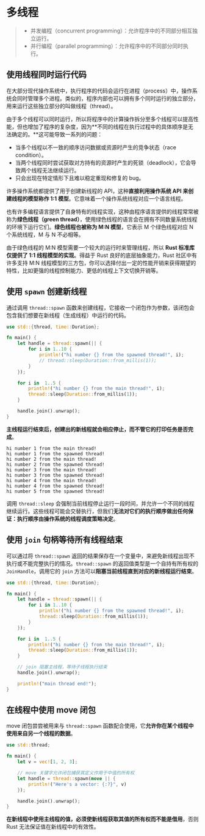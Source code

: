 # 多线程

> * 并发编程（concurrent programming）：允许程序中的不同部分相互独立运行。
> * 并行编程（parallel programming）：允许程序中的不同部分同时执行。

## 使用线程同时运行代码

在大部分现代操作系统中，执行程序的代码会运行在进程（process）中，操作系统会同时管理多个进程。类似的，程序内部也可以拥有多个同时运行的独立部分，用来运行这些独立部分的叫做线程（thread）。

由于多个线程可以同时运行，所以将程序中的计算操作拆分至多个线程可以提高性能，但也增加了程序的复杂度，因为**不同的线程在执行过程中的具体顺序是无法确定的。**这可能导致一系列的问题：

* 当多个线程以不一致的顺序访问数据或资源时产生的竞争状态（race condition）。
* 当两个线程同时尝试获取对方持有的资源时产生的死锁（deadlock），它会导致两个线程无法继续运行。
* 只会出现在特定情形下且难以稳定重现和修复的 bug。

许多操作系统都提供了用于创建新线程的 API，这种**直接利用操作系统 API 来创建线程的模型称作 1:1 模型**。它意味着一个操作系统线程对应一个语言线程。

也有许多编程语言提供了自身特有的线程实现，这种由程序语言提供的线程常常被称为**绿色线程（green thread）**，使用绿色线程的语言会在拥有不同数量系统线程的环境下运行它们。**绿色线程也被称为 M:N 模型**，它表示 M 个绿色线程对应 N 个系统线程，M 与 N 不必相等。

由于绿色线程的 M:N 模型需要一个较大的运行时来管理线程，所以 **Rust 标准库仅提供了 1:1 线程模型的实现**。得益于 Rust 良好的底层抽象能力，Rust 社区中有许多支持 M:N 线程模型的三方包，你可以选择付出一定的性能开销来获得期望的特性，比如更强的线程控制能力、更低的线程上下文切换开销等。

## 使用 `spawn` 创建新线程

通过调用 `thread::spawn` 函数来创建线程，它接收一个闭包作为参数，该闭包会包含我们想要在新线程（生成线程）中运行的代码。

```rs
use std::{thread, time::Duration};

fn main() {
    let handle = thread::spawn(|| {
        for i in 1..10 {
            println!("hi number {} from the spawned thread!", i);
            // thread::sleep(Duration::from_millis(1));
        }
    });

    for i in  1..5 {
        println!("hi number {} from the main thread!", i);
        thread::sleep(Duration::from_millis(1));
    }

    handle.join().unwrap();
}
```

**主线程运行结束后，创建出的新线程就会相应停止，而不管它的打印任务是否完成**。

```
hi number 1 from the main thread!
hi number 1 from the spawned thread!
hi number 2 from the main thread!
hi number 2 from the spawned thread!
hi number 3 from the main thread!
hi number 3 from the spawned thread!
hi number 4 from the main thread!
hi number 4 from the spawned thread!
hi number 5 from the spawned thread!
```

调用 `thread::sleep` 会强制当前线程停止运行一段时间，并允许一个不同的线程继续运行。这些线程可能会交替执行，但我们**无法对它们的执行顺序做出任何保证：执行顺序由操作系统的线程调度策略决定**。

## 使用 `join` 句柄等待所有线程结束

可以通过将 `thread::spawn` 返回的结果保存在一个变量中，来避免新线程出现不执行或不能完整执行的情况。`thread::spawn` 的返回值类型是一个自持有所有权的 `JoinHandle`，调用它的 `join` 方法可以**阻塞当前线程直到对应的新线程运行结束**。

```rs
use std::{thread, time::Duration};

fn main() {
    let handle = thread::spawn(|| {
        for i in 1..10 {
            println!("hi number {} from the spawned thread!", i);
            thread::sleep(Duration::from_millis(1));
        }
    });

    for i in  1..5 {
        println!("hi number {} from the main thread!", i);
        thread::sleep(Duration::from_millis(1));
    }

    // join 阻塞主线程，等待子线程执行结束
    handle.join().unwrap();

    println!("main thread end!");
}
```

## 在线程中使用 move 闭包

move 闭包尝尝被用来与 `thread::spawn` 函数配合使用，它**允许你在某个线程中使用来自另一个线程的数据**。

```rs
use std::thread;

fn main() {
    let v = vec![1, 2, 3];

    // move 关键字允许闭包捕获其定义作用于中值的所有权
    let handle = thread::spawn(move || {
        println!("Here's a vector: {:?}", v)
    });

    handle.join().unwrap();
}
```

**在新线程中使用主线程的值，必须使新线程获取其值的所有权而不能是借用**，否则 Rust 无法保证值在新线程中的有效性。
